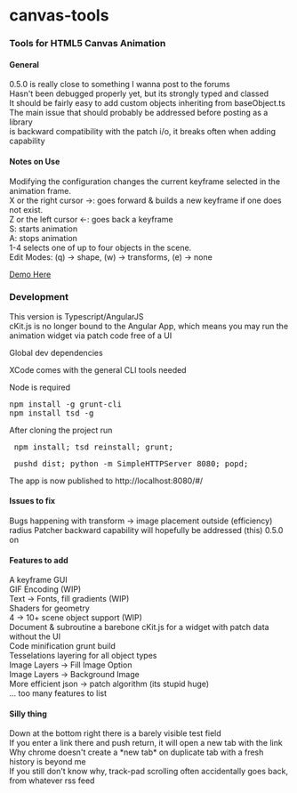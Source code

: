 canvas-tools
============

<h3>Tools for HTML5 Canvas Animation</h3>

<h4> General </h4>
0.5.0 is really close to something I wanna post to the forums <br/>
Hasn't been debugged properly yet, but its strongly typed and classed <br/>
It should be fairly easy to add custom objects inheriting from baseObject.ts <br/>
The main issue that should probably be addressed before posting as a library <br/>
is backward compatibility with the patch i/o, it breaks often when adding capability <br/>

<h4>Notes on Use</h4>
Modifying the configuration changes the current keyframe selected in the animation frame. <br/>
X or the right cursor ->: goes forward & builds a new keyframe if one does not exist.<br/>
Z or the left cursor <-: goes back a keyframe<br/>
S: starts animation<br/>
A: stops animation<br/>
1-4 selects one of up to four objects in the scene.<br/>
Edit Modes: (q) -> shape, (w) -> transforms, (e) -> none<br/>

<a href="http://thebarry.github.io/canvas-tools/#/" target="_blank">Demo Here</a>

<h3> Development </h3>
This version is Typescript/AngularJS <br/>
cKit.js is no longer bound to the Angular App, which means you may run the animation widget via patch code free of a UI
<br/>

<p> Global dev dependencies</p>
<p>XCode comes with the general CLI tools needed</p>
<p> Node is required </p>
<pre>
npm install -g grunt-cli
npm install tsd -g 
</pre>

<p> After cloning the project run </p>
<div class="highlight highlight-bash">
<pre> npm install; tsd reinstall; grunt;</pre>

<pre> pushd dist; python -m SimpleHTTPServer 8080; popd; </pre>
<p> The app is now published to http://localhost:8080/#/ </p> 
</div>

<h4>Issues to fix</h4>
Bugs happening with transform -> image placement outside (efficiency) radius
Patcher backward capability will hopefully be addressed (this) 0.5.0 on <br/>

<h4>Features to add</h4>
A keyframe GUI <br/>
GIF Encoding (WIP) <br/>
Text -> Fonts, fill gradients (WIP) <br/>
Shaders for geometry <br/>
4 -> 10+ scene object support (WIP) <br/>
Document & subroutine a barebone cKit.js for a widget with patch data without the UI<br/>
Code minification grunt build<br/>
Tesselations layering for all object types <br/>
Image Layers -> Fill Image Option <br/>
Image Layers -> Background Image <br/>
More efficient json -> patch algorithm (its stupid huge) <br/>
... too many features to list

<h4> Silly thing </h4>
Down at the bottom right there is a barely visible test field<br/>
If you enter a link there and push return, it will open a new tab with the link<br/>
Why chrome doesn't create a *new tab* on duplicate tab with a fresh history is beyond me <br/>
If you still don't know why, track-pad scrolling often accidentally goes back, from whatever rss feed
